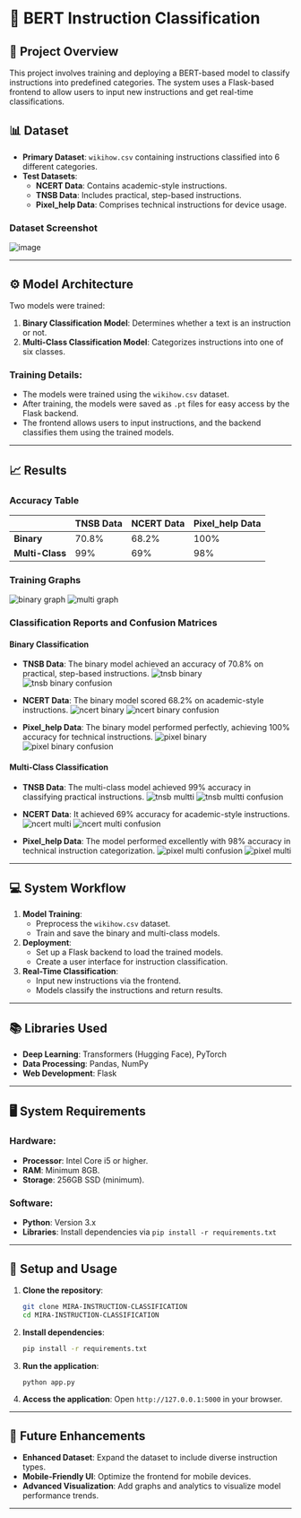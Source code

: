 # 🧠 **BERT Instruction Classification**

## 📜 **Project Overview**
This project involves training and deploying a BERT-based model to classify instructions into predefined categories. The system uses a Flask-based frontend to allow users to input new instructions and get real-time classifications.

## 📊 **Dataset**
- **Primary Dataset**: `wikihow.csv` containing instructions classified into 6 different categories.
- **Test Datasets**:
  - **NCERT Data**: Contains academic-style instructions.
  - **TNSB Data**: Includes practical, step-based instructions.
  - **Pixel_help Data**: Comprises technical instructions for device usage.

### Dataset Screenshot
![image](https://github.com/user-attachments/assets/4d6699fc-fb3f-4346-83ae-baf21cbbd7a5)


---

## ⚙️ **Model Architecture**
Two models were trained:
1. **Binary Classification Model**: Determines whether a text is an instruction or not.
2. **Multi-Class Classification Model**: Categorizes instructions into one of six classes.

### Training Details:
- The models were trained using the `wikihow.csv` dataset.
- After training, the models were saved as `.pt` files for easy access by the Flask backend.
- The frontend allows users to input instructions, and the backend classifies them using the trained models.

---

## 📈 **Results**
### Accuracy Table
|                | **TNSB Data** | **NCERT Data** | **Pixel_help Data** |
|----------------|---------------|----------------|---------------------|
| **Binary**     | 70.8%         | 68.2%          | 100%                |
| **Multi-Class**| 99%           | 69%            | 98%                 |

### Training Graphs
![binary graph](https://github.com/user-attachments/assets/89962a7a-9357-4253-b55c-35c5e1a54688)
![multi graph](https://github.com/user-attachments/assets/95e362c0-b092-4373-b417-027eb974be8f)


### Classification Reports and Confusion Matrices

#### **Binary Classification**
- **TNSB Data**: The binary model achieved an accuracy of 70.8% on practical, step-based instructions.
![tnsb binary](https://github.com/user-attachments/assets/c59c7663-4ca9-4b12-892d-14d17d2c4da1)
![tnsb binary confusion](https://github.com/user-attachments/assets/c8e447ea-61df-473b-8ba5-6fd562aa1ec6)

- **NCERT Data**: The binary model scored 68.2% on academic-style instructions.
  ![ncert binary](https://github.com/user-attachments/assets/aa9a402d-8c5e-46d9-a4b4-9ba85e8aad3e)
![ncert binary confusion](https://github.com/user-attachments/assets/fa2ff1e3-c13f-4f12-90c2-7a0d3aae74be)

- **Pixel_help Data**: The binary model performed perfectly, achieving 100% accuracy for technical instructions.
![pixel binary](https://github.com/user-attachments/assets/068a4858-950b-48a4-a68a-0b2d21918a1e)
![pixel binary confusion](https://github.com/user-attachments/assets/35f618e3-1e49-4ce2-b8c6-556895cb7443)

#### **Multi-Class Classification**
- **TNSB Data**: The multi-class model achieved 99% accuracy in classifying practical instructions.
  ![tnsb multti](https://github.com/user-attachments/assets/ad88fabb-fbd1-4ff2-820d-17e24224c018)
![tnsb multti confusion](https://github.com/user-attachments/assets/c6632122-e98e-4977-bab7-f77698fff24b)

- **NCERT Data**: It achieved 69% accuracy for academic-style instructions.
![ncert multi](https://github.com/user-attachments/assets/0e0980b1-057f-4afb-951d-cbbf65e873a9)
![ncert multi confusion](https://github.com/user-attachments/assets/cbc6a1d8-e8c6-48d6-93da-81450cc36e0d)

- **Pixel_help Data**: The model performed excellently with 98% accuracy in technical instruction categorization.
![pixel multi confusion](https://github.com/user-attachments/assets/66f1686f-39b8-4729-a4ca-11296a8076a8)
![pixel multi](https://github.com/user-attachments/assets/ae8a4e39-2e15-4c07-80d3-da312ffbf868)


---

## 💻 **System Workflow**
1. **Model Training**:
   - Preprocess the `wikihow.csv` dataset.
   - Train and save the binary and multi-class models.
2. **Deployment**:
   - Set up a Flask backend to load the trained models.
   - Create a user interface for instruction classification.
3. **Real-Time Classification**:
   - Input new instructions via the frontend.
   - Models classify the instructions and return results.

---

## 📚 **Libraries Used**
- **Deep Learning**: Transformers (Hugging Face), PyTorch
- **Data Processing**: Pandas, NumPy
- **Web Development**: Flask

---

## 🖥️ **System Requirements**
### Hardware:
- **Processor**: Intel Core i5 or higher.
- **RAM**: Minimum 8GB.
- **Storage**: 256GB SSD (minimum).

### Software:
- **Python**: Version 3.x
- **Libraries**: Install dependencies via `pip install -r requirements.txt`

---

## 🚀 **Setup and Usage**
1. **Clone the repository**:
   ```bash
   git clone MIRA-INSTRUCTION-CLASSIFICATION
   cd MIRA-INSTRUCTION-CLASSIFICATION
   ```
2. **Install dependencies**:
   ```bash
   pip install -r requirements.txt
   ```
3. **Run the application**:
   ```bash
   python app.py
   ```
4. **Access the application**:
   Open `http://127.0.0.1:5000` in your browser.

---

## 🔮 **Future Enhancements**
- **Enhanced Dataset**: Expand the dataset to include diverse instruction types.
- **Mobile-Friendly UI**: Optimize the frontend for mobile devices.
- **Advanced Visualization**: Add graphs and analytics to visualize model performance trends.

---

